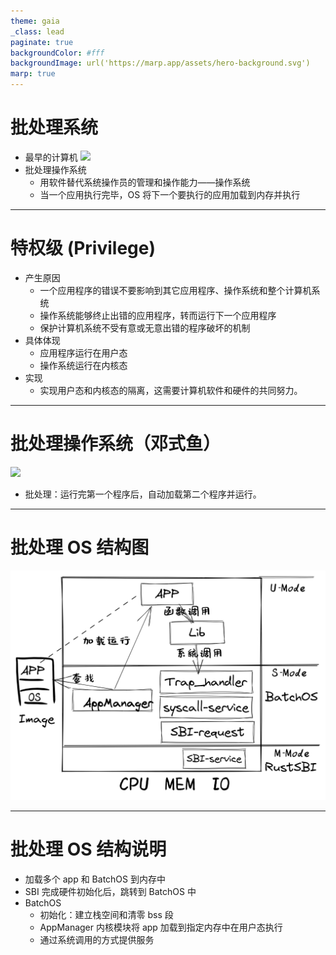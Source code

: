 ```yaml
---
theme: gaia
_class: lead
paginate: true
backgroundColor: #fff
backgroundImage: url('https://marp.app/assets/hero-background.svg')
marp: true
---
```


# 批处理系统

- 最早的计算机
  ![](./../images/original-os.drawio.png)
- 批处理操作系统
  - 用软件替代系统操作员的管理和操作能力——操作系统
  - 当一个应用执行完毕，OS 将下一个要执行的应用加载到内存并执行

---

# 特权级 (Privilege)

- 产生原因
  - 一个应用程序的错误不要影响到其它应用程序、操作系统和整个计算机系统
  - 操作系统能够终止出错的应用程序，转而运行下一个应用程序
  - 保护计算机系统不受有意或无意出错的程序破坏的机制
- 具体体现
  - 应用程序运行在用户态
  - 操作系统运行在内核态
- 实现
  - 实现用户态和内核态的隔离，这需要计算机软件和硬件的共同努力。

---

# 批处理操作系统（邓式鱼）

![](../images/deng-fish.png)

- 批处理：运行完第一个程序后，自动加载第二个程序并运行。

---

# 批处理 OS 结构图

![](../docs/images/batch-os-detail.png)

---

# 批处理 OS 结构说明

- 加载多个 app 和 BatchOS 到内存中
- SBI 完成硬件初始化后，跳转到 BatchOS 中
- BatchOS
  - 初始化：建立栈空间和清零 bss 段
  - AppManager 内核模块将 app 加载到指定内存中在用户态执行
  - 通过系统调用的方式提供服务
